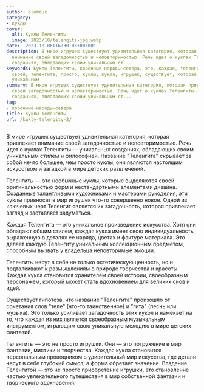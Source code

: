 ```yaml
---
author: olomouc
category:
- куклы
cover:
  alt: Куклы Теленгиты
  image: 2023/10/telengits-jpg.webp
date: '2023-10-06T16:30:03+00:00'
description: В мире игрушек существует удивительная категория, которая привлекает
  внимание своей загадочностью и неповторимостью. Речь идет о куклах Теленгиты — уникальных
  созданиях, обладающих своим уникальным ст...
keywords: Куклы Теленгиты, коренные-народы-севера, это, каждая, теленгиты, мир, мире,
  своей, теленгита, просто, куклы, кукла, игрушек, существует, которая, привлекает,
  уникальным
summary: В мире игрушек существует удивительная категория, которая привлекает внимание
  своей загадочностью и неповторимостью. Речь идет о куклах Теленгиты — уникальных
  созданиях, обладающих своим уникальным ст...
tag:
- коренные-народы-севера
title: Куклы Теленгиты
url: /kukly-telengity-2/
---
```


В мире игрушек существует удивительная категория, которая привлекает внимание своей загадочностью и неповторимостью. Речь идет о куклах Теленгиты — уникальных созданиях, обладающих своим уникальным стилем и философией. Название "Теленгита" скрывает за собой нечто большее, чем просто куклы, они являются настоящим искусством и загадкой в мире детских развлечений.

Теленгиты — это необычные куклы, которые выделяются своей оригинальностью форм и нестандартными элементами дизайна. Созданные талантливыми художниками и мастерами рукоделия, эти куклы привносят в мир игрушек что-то совершенно новое. Одной из ключевых черт Теленгит является их загадочность, которая привлекает взгляд и заставляет задуматься.

Каждая Теленгита — это уникальное произведение искусства. Хотя они обладают общим стилем, каждая кукла имеет свою индивидуальность, выраженную в деталях ее наряда, цветах и фактуре материала. Это делает каждую Теленгиту уникальным коллекционным предметом, способным вызвать у владельца неповторимые эмоции.

Теленгиты несут в себе не только эстетическую ценность, но и подталкивают к размышлениям о природе творчества и красоты. Каждая кукла становится хранителем своей истории, своеобразным персонажем, который может стать вдохновением для великих снов и идей.

Существует гипотеза, что название "Теленгита" произошло от сочетания слов "теле" (что-то таинственное) и "гита" (песнь или музыка). Это только усиливает загадочность этих кукол и намекает на то, что каждая из них является своеобразным музыкальным инструментом, играющим свою уникальную мелодию в мире детских фантазий.

Теленгиты — это не просто игрушки. Они — это погружение в мир фантазии, мистики и творчества. Каждая кукла становится персональным проводником в удивительный мир искусства, где детали несут в себе глубокий смысл, а форма обретает значение. Владение Теленгитой — это не просто приобретение игрушки, это становление частью увлекательного путешествия в мир собственной фантазии и творческого вдохновения.
